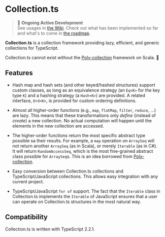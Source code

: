 # Collection.ts

> 🚧 __Ongoing Active Development__  
> See usages in [the Wiki](https://github.com/jyuhuan/collection-ts/wiki/Usage-Highlights). Check out what has been implemented so far and what's to come in [the roadmap](https://github.com/jyuhuan/collection-ts/wiki/Roadmap).

__Collection.ts__ is a collection framework providing lazy, efficient, and generic collections for TypeScript. 



Collection.ts cannot exist without the [Poly-collection](https://github.com/ctongfei/poly-collection) framework on Scala. 🌹


## Features

- Hash map and hash sets (and other keyed/hashed structures) support custom classes, as long as an equivalence strategy (an `Eq<K>` for the key type `K`) and a hashing strategy (a `Hash<K>`) are provided. A related interface, `Ord<K>`, is provided for custom ordering definitions. 

- Almost all higher-order functions (e.g., `map`, `flatMap`, `filter`, `reduce`, ...) are lazy. This means that these transformations only _define_ (instead of _create_) a new collection. No actual computation will happen until the elements in the new collection are accessed.

- The higher-order functions return the most specific abstract type possible sa their results. For example, a `map` operation on `ArraySeq` will not return another `ArraySeq` (as in Scala), or merely `Iterable` (as in C#). It will return `RandomAccessSeq`, which is the most fine-grained abstract class possible for `ArraySeq`s. This is an idea borrowed from [Poly-collection](https://github.com/ctongfei/poly-collection). 

- Easy conversion between Collection.ts collections and TypeScript/JavaScript collections. This allows easy integration with any current project. 

- TypeScript/JavaScript `for of` support. The fact that the `Iterable` class in Collection.ts implements the `Iterable` of JavaScript ensures that a user can operate on Collection.ts structures in the most natural way. 

## Compatibility

Collection.ts is written with TypeScript 2.2.1.

